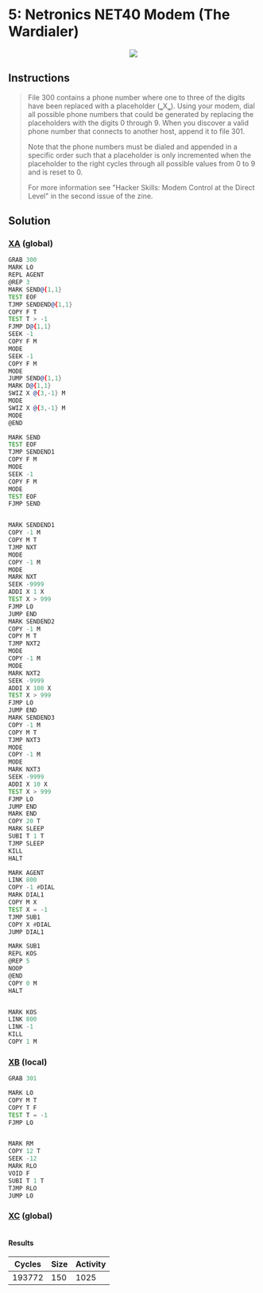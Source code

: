 # 5: Netronics NET40 Modem (The Wardialer)

<div align="center"><img src="EXAPUNKS - NETronics NET40 Modem (193772, 150, 1025, 2023-12-01-22-56-21).gif" /></div>

## Instructions
> File 300 contains a phone number where one to three of the digits have been replaced with a placeholder (‗X‗). Using your modem, dial all possible phone numbers that could be generated by replacing the placeholders with the digits 0 through 9. When you discover a valid phone number that connects to another host, append it to file 301.
> 
> Note that the phone numbers must be dialed and appended in a specific order such that a placeholder is only incremented when the placeholder to the right cycles through all possible values from 0 to 9 and is reset to 0.
> 
> For more information see "Hacker Skills: Modem Control at the Direct Level" in the second issue of the zine.

## Solution

### [XA](XA.exa) (global)
```asm
GRAB 300
MARK LO
REPL AGENT
@REP 3
MARK SEND@{1,1}
TEST EOF
TJMP SENDEND@{1,1}
COPY F T
TEST T > -1
FJMP D@{1,1}
SEEK -1
COPY F M
MODE
SEEK -1
COPY F M
MODE
JUMP SEND@{1,1}
MARK D@{1,1}
SWIZ X @{3,-1} M
MODE
SWIZ X @{3,-1} M
MODE
@END

MARK SEND
TEST EOF
TJMP SENDEND1
COPY F M
MODE
SEEK -1
COPY F M
MODE
TEST EOF
FJMP SEND


MARK SENDEND1
COPY -1 M
COPY M T
TJMP NXT
MODE 
COPY -1 M
MODE
MARK NXT
SEEK -9999
ADDI X 1 X
TEST X > 999
FJMP LO
JUMP END
MARK SENDEND2
COPY -1 M
COPY M T
TJMP NXT2
MODE 
COPY -1 M
MODE
MARK NXT2
SEEK -9999
ADDI X 100 X
TEST X > 999
FJMP LO
JUMP END
MARK SENDEND3
COPY -1 M
COPY M T
TJMP NXT3
MODE 
COPY -1 M
MODE
MARK NXT3
SEEK -9999
ADDI X 10 X
TEST X > 999
FJMP LO
JUMP END
MARK END
COPY 20 T
MARK SLEEP
SUBI T 1 T
TJMP SLEEP
KILL
HALT

MARK AGENT
LINK 800
COPY -1 #DIAL
MARK DIAL1
COPY M X
TEST X = -1
TJMP SUB1
COPY X #DIAL
JUMP DIAL1

MARK SUB1
REPL KOS
@REP 5
NOOP
@END
COPY 0 M
HALT


MARK KOS
LINK 800
LINK -1
KILL
COPY 1 M


```

### [XB](XB.exa) (local)
```asm
GRAB 301

MARK LO
COPY M T
COPY T F
TEST T = -1
FJMP LO


MARK RM
COPY 12 T
SEEK -12
MARK RLO
VOID F
SUBI T 1 T
TJMP RLO
JUMP LO

```

### [XC](XC.exa) (global)
```asm

```

#### Results
| Cycles | Size | Activity |
|--------|------|----------|
| 193772 | 150  | 1025     |
